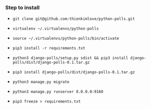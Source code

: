 ### Step to install

* `git clone git@github.com:thienkimlove/python-polls.git`

* `virtualenv ~/.virtualenvs/python-polls`

* `source ~/.virtualenvs/python-polls/bin/activate`

* `pip3 install -r requirements.txt`

* `python3 django-polls/setup.py sdist && pip3 install django-polls/dist/django-polls-0.1.tar.gz`

* `pip3 install django-polls/dist/django-polls-0.1.tar.gz`
* `python3 manage.py migrate`

* `python3 manage.py runserver 0.0.0.0:9160`

* `pip3 freeze > requirements.txt`